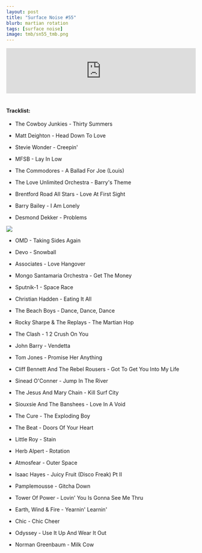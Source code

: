 ```yaml
---
layout: post
title: "Surface Noise #55"
blurb: martian rotation
tags: [surface noise]
image: tmb/sn55_tmb.png
---
```


<iframe width="100%" height="120" src="https://www.mixcloud.com/widget/iframe/?hide_cover=1&feed=%2Fzero_cc%2Fsurface-noise-55-4419%2F" frameborder="0" ></iframe>
&nbsp;

#### Tracklist:

- The Cowboy Junkies - Thirty Summers
- Matt Deighton - Head Down To Love
- Stevie Wonder - Creepin'

- MFSB - Lay In Low
- The Commodores - A Ballad For Joe (Louis)
- The Love Unlimited Orchestra - Barry's Theme

- Brentford Road All Stars - Love At First Sight
- Barry Bailey - I Am Lonely
- Desmond Dekker - Problems

![](https://lh3.googleusercontent.com/TkJ7iGWpee4t98LLetDVG9S_vymaMoC-FKUM_g7-0oggsUozwQOhognMdbLpIQJwzIQclGu_jtHFDatcXrnGZ-wf59WOJgR9Cw9fXgoyS5t03FOec-L5f9sKOBs489Y4DyUwFU_SjZSnc5XnEcN4TaaDxVMlKQTHkQkh2FtAkCyLl2Bc4NvU2t1MmjgKj7pYAtT_wKvsE5NmXk-ePMRVEr_GHgezDzE4PwYoNSb51UUIY3IqDOGu8n1vF57j7GX2AMLgEmsR5mKWt_cLsJhidi6K7EX5Efo5cFQj8l9V8x_mF34txehd7sQDzsRhk8Cc1D710BXJ0eOviXype4Rfz0LVql9NtGU2K7TkrGPtv-Kdq3miGsCLhT0KXakQYb4zLupKRd21hTvEpfLChWpXsTqmYXlzjRQ0y1ACUXi9Y9ght1EPHMLBtpZVxh7CA9foVopTxqLw5bpg_0J6ZJpmgw1p1QUaog2wfbgOogFfvrqJdbSOExvEcUBIkjciGBZy59W6gg_s1CQs3V-PgVMVWQ2FDbMftVSxygm4yondmnXt9eJYG3asgf0RofgVOhr452ImXEW9_QmN7QEFTNaTEyHjLwy56v1khzeFfNX2NI6J7SiHcIVZ9vsPqSNOEhP5gGO8BbRwItkwlQ1nlAxqbwyM=w600-h598-no)

- OMD - Taking Sides Again
- Devo - Snowball
- Associates - Love Hangover

- Mongo Santamaria Orchestra - Get The Money
- Sputnik-1 - Space Race
- Christian Hadden - Eating It All

- The Beach Boys - Dance, Dance, Dance
- Rocky Sharpe & The Replays - The Martian Hop
- The Clash - 1 2 Crush On You

- John Barry - Vendetta
- Tom Jones - Promise Her Anything
- Cliff Bennett And The Rebel Rousers - Got To Get You Into My Life

- Sinead O'Conner - Jump In The River
- The Jesus And Mary Chain - Kill Surf City
- Siouxsie And The Banshees - Love In A Void

- The Cure - The Exploding Boy
- The Beat - Doors Of Your Heart
- Little Roy - Stain

- Herb Alpert - Rotation
- Atmosfear - Outer Space
- Isaac Hayes - Juicy Fruit (Disco Freak) Pt II

- Pamplemousse - Gitcha Down
- Tower Of Power -  Lovin' You Is Gonna See Me Thru
- Earth, Wind & Fire - Yearnin' Learnin'
- Chic - Chic Cheer
- Odyssey - Use It Up And Wear It Out

- Norman Greenbaum - Milk Cow